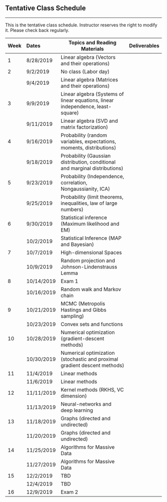 ## Tentative Class Schedule
---
 This is the tentative class schedule. Instructor reserves the right to modify it. Please check back regularly. 

| Week |    Dates   |    Topics and Reading Materials                |    Deliverables    |
|------|:-----------|------------------------------------------------|--------------------|
| 1    | 8/28/2019  | Linear algebra (Vectors and their operations)  |                    |
| 2    | 9/2/2019   |     No class (Labor day)                       |                    | 
|      | 9/4/2019   | Linear algebra (Matrices and their operations) |                    |
| 3    | 9/9/2019   | Linear algebra (Systems of linear equations, linear independence, least-square)   |  |
|      | 9/11/2019  | Linear algebra (SVD and matrix factorization)  |                    | 
| 4    | 9/16/2019  | Probability (random variables, expectations, moments, distributions) | |
|      | 9/18/2019  | Probability (Gaussian distribution, conditional and marginal distributions) | | 
| 5    | 9/23/2019  | Probability (Independence, correlation, Nongaussianity, ICA) | |
|      | 9/25/2019  | Probability (limit theorems, inequalities, law of large numbers) | |
| 6    | 9/30/2019  | Statistical inference (Maximum likelihood and EM) | |
|      | 10/2/2019  | Statistical Inference (MAP and Bayesian) | |
| 7    | 10/7/2019  | High-dimensional Spaces | |
|      | 10/9/2019  | Random projection and Johnson-Lindenstrauss Lemma | |
| 8    | 10/14/2019 | Exam 1   |  | 
|      | 10/16/2019 | Random walk and Markov chain |  |
| 9    | 10/21/2019 | MCMC (Metropolis Hastings and Gibbs sampling) | |
|      | 10/23/2019 | Convex sets and functions | |
| 10   | 10/28/2019 | Numerical optimization (gradient-descent methods) | |
|      | 10/30/2019 | Numerical optimization (stochastic and proximal gradient descent methods) | |
| 11   | 11/4/2019  | Linear methods | |
|      | 11/6/2019  | Linear methods | |
| 12   | 11/11/2019 | Kernel methods (RKHS, VC dimension) | |
|      | 11/13/2019 | Neural-networks and deep learning | |
| 13   | 11/18/2019 | Graphs (directed and undirected) | |
|      | 11/20/2019 | Graphs (directed and undirected) | |
| 14   | 11/25/2019 | Algorithms for Massive Data  | |
|      | 11/27/2019 | Algorithms for Massive Data  | | 
| 15   | 12/2/2019  | TBD | |
|      | 12/4/2019  | TBD | |
| 16   | 12/9/2019  | Exam 2 | |
